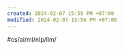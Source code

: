 ```yaml
---
created: 2024-02-07 15:55 PM +07:00
modified: 2024-02-07 15:56 PM +07:00
---
```

#cs/ai/ml/nlp/llm/
